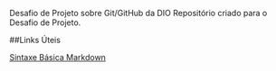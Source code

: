 Desafio de Projeto sobre Git/GitHub da DIO
Repositório criado para o Desafio de Projeto.

##Links Úteis

[Sintaxe Básica Markdown](https://www.markdownguide.org/basic-syntax/)
